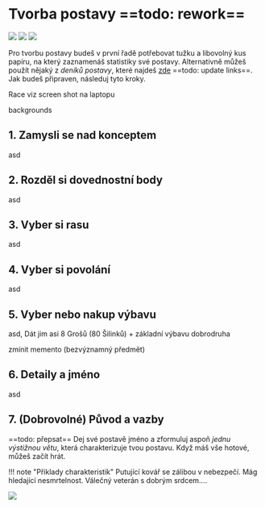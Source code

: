 # Tvorba postavy ==todo: rework==

<img src="/assets/sep_line.png"/>

<img src="/assets/Tvorba_postavy.png"/>

<img src="/assets/sep_line.png"/>

Pro tvorbu postavy budeš v první řadě potřebovat tužku a libovolný kus papíru, na který zaznamenáš statistiky své postavy. Alternativně můžeš použít nějaký z *deníků postavy*, které najdeš [zde](https://www.tkds.cz/) ==todo: update links==. Jak budeš připraven, následuj tyto kroky.

Race viz screen shot na laptopu

backgrounds

## 1. Zamysli se nad konceptem 

asd

## 2. Rozděl si dovednostní body

asd

## 3. Vyber si rasu

asd

## 4. Vyber si povolání

asd

## 5. Vyber nebo nakup výbavu

asd, Dát jim asi 8 Grošů (80 Šilinků) + základní výbavu dobrodruha

zmínit memento (bezvýznamný předmět)

## 6. Detaily a jméno

asd

## 7. (Dobrovolné) Původ a vazby

==todo: přepsat== Dej své postavě jméno a zformuluj aspoň *jednu výstižnou větu*, která charakterizuje tvou postavu. Když máš vše hotové, můžeš začít hrát.

!!! note "Přiklady charakteristik"
	Putující kovář se zálibou v nebezpečí. Mág hledající nesmrtelnost. Válečný veterán s dobrým srdcem....

<img src="/assets/sep_line.png"/>

